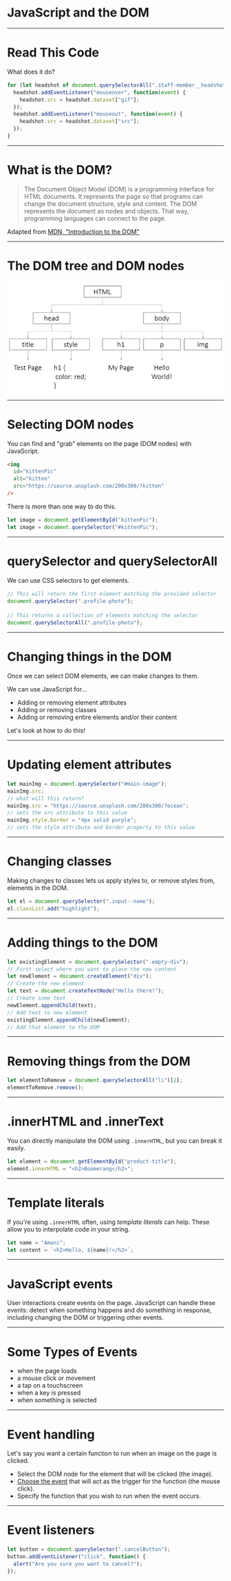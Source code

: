 # JavaScript and the DOM

---

# Read This Code

What does it do?

```js
for (let headshot of document.querySelectorAll(".staff-member__headshot")) {
  headshot.addEventListener("mouseover", function(event) {
    headshot.src = headshot.dataset["gif"];
  });
  headshot.addEventListener("mouseout", function(event) {
    headshot.src = headshot.dataset["src"];
  });
}
```

---

# What is the DOM?

> The Document Object Model (DOM) is a programming interface for HTML documents. It represents the page so that programs can change the document structure, style and content. The DOM represents the document as nodes and objects. That way, programming languages can connect to the page.

Adapted from [MDN, "Introduction to the DOM"](https://developer.mozilla.org/en-US/docs/Web/API/Document_Object_Model/Introduction)

---

# The DOM tree and DOM nodes

![inline](dom-tree.png)

---

# Selecting DOM nodes

You can find and "grab" elements on the page (DOM nodes) with JavaScript.

```html
<img
  id="kittenPic"
  alt="kitten"
  src="https://source.unsplash.com/200x300/?kitten"
/>
```

There is more than one way to do this.

```js
let image = document.getElementById("kittenPic");
let image = document.querySelector("#kittenPic");
```

---

# querySelector and querySelectorAll

We can use CSS selectors to get elements.

```js
// This will return the first element matching the provided selector
document.querySelector(".profile-photo");

// This returns a collection of elements matching the selector
document.querySelectorAll(".profile-photo");
```

---

# Changing things in the DOM

Once we can select DOM elements, we can make changes to them.

We can use JavaScript for...

- Adding or removing element attributes
- Adding or removing classes
- Adding or removing entire elements and/or their content

Let's look at how to do this!

---

# Updating element attributes

```js
let mainImg = document.querySelector("#main-image");
mainImg.src;
// what will this return?
mainImg.src = "https://source.unsplash.com/200x300/?ocean";
// sets the src attribute to this value
mainImg.style.border = "4px solid purple";
// sets the style attribute and border property to this value
```

---

# Changing classes

Making changes to classes lets us apply styles to, or remove styles from, elements in the DOM.

```js
let el = document.querySelector(".input--name");
el.classList.add("highlight");
```

---

# Adding things to the DOM

```js
let existingElement = document.querySelector(".empty-div");
// First select where you want to place the new content
let newElement = document.createElement("div");
// Create the new element
let text = document.createTextNode("Hello there!");
// Create some text
newElement.appendChild(text);
// Add text to new element
existingElement.appendChild(newElement);
// Add that element to the DOM
```

---

# Removing things from the DOM

```js
let elementToRemove = document.querySelectorAll("li")[2];
elementToRemove.remove();
```

---

# .innerHTML and .innerText

You can directly manipulate the DOM using `.innerHTML`, but you can break it easily.

```js
let element = document.getElementById("product-title");
element.innerHTML = "<h2>Boomerang</h2>";
```

---

# Template literals

If you're using `.innerHTML` often, using _template literals_ can help. These allow you to interpolate code in your string.

```js
let name = "Amani";
let content = `<h2>Hello, ${name}!</h2>`;
```

---

# JavaScript events

User interactions create events on the page. JavaScript can handle these events: detect when something happens and do something in response, including changing the DOM or triggering other events.

---

# Some Types of Events

- when the page loads
- a mouse click or movement
- a tap on a touchscreen
- when a key is pressed
- when something is selected

---

# Event handling

Let's say you want a certain function to run when an image on the page is clicked.

- Select the DOM node for the element that will be clicked (the image).
- [Choose the event](https://developer.mozilla.org/en-US/docs/Web/Events) that will act as the trigger for the function (the mouse click).
- Specify the function that you wish to run when the event occurs.

---

# Event listeners

```js
let button = document.querySelector(".cancelButton");
button.addEventListener("click", function() {
  alert("Are you sure you want to cancel?");
});
```
